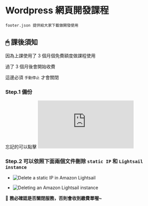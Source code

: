 # Wordpress 網頁開發課程

    footer.json 提供給大家下載做開發使用

## 🖱 課後須知

因為上課使用了 3 個月個免費額度做課程使用

過了 3 個月後會開始收費

這邊必須 `手動停止` 才會關閉

### Step.1 備份

忘記的可以點擊 ![連結](https://github.com/janice880624/webclass/blob/main/%E8%A3%9C%E5%85%85%E6%96%87%E4%BB%B6/%E5%82%99%E4%BB%BD%E6%95%99%E5%AD%B8.md)

### Step.2 可以依照下面兩個文件刪除 `static IP` 和 `Lightsail instance`

- ![Delete a static IP in Amazon Lightsail](https://lightsail.aws.amazon.com/ls/docs/en_us/articles/how-to-delete-static-ip)


- ![Deleting an Amazon Lightsail instance](https://lightsail.aws.amazon.com/ls/docs/en_us/articles/delete-an-amazon-lightsail-instance)

📢 **務必確認是否關閉服務，否則會收到繳費單喔~**
